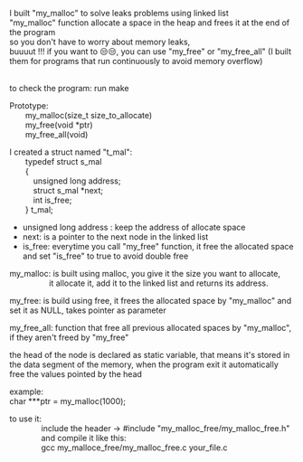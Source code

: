 
I built "my_malloc" to solve leaks problems using linked list\
"my_malloc" function allocate a space in the heap and frees it at the end of the program\
so you don't have to worry about memory leaks,\
buuuut !!! if you want to 😒😒, you can use "my_free" or "my_free_all" (I built them for programs that run continuously to avoid memory overflow)

\
to check the program:
	run make

Prototype: \
&emsp;&emsp;my_malloc(size_t size_to_allocate) \
&emsp;&emsp;my_free(void *ptr) \
&emsp;&emsp;my_free_all(void)

I created a struct named "t_mal": \
    &emsp;&emsp;typedef struct s_mal\
    &emsp;&emsp;{\
	    &emsp;&emsp;&emsp;unsigned long address;\
	    &emsp;&emsp;&emsp;struct s_mal *next;\
	    &emsp;&emsp;&emsp;int is_free;\
    &emsp;&emsp;} t_mal;

- unsigned long address : keep the address of allocate space
- next: is a pointer to the next node in the linked list
- is_free: everytime you call "my_free" function, it free the allocated space and set "is_free" to true to avoid double free


my_malloc: is built using malloc, you give it the size you want to allocate, \
&emsp;&emsp;&emsp;&emsp;&emsp;it allocate it, add it to the linked list and returns its address.

my_free:   is build using free, it frees the allocated space by "my_malloc" and set it as NULL, takes pointer as parameter

my_free_all: function that free all previous allocated spaces by "my_malloc", if they aren't freed by "my_free"

the head of the node is declared as static variable, that means it's stored in the data segment of the memory,
when the program exit it automatically free the values pointed by the head

example:    
    char ***ptr = my_malloc(1000);


to use it: \
&emsp;&emsp;&emsp;&emsp;include the header -> #include "my_malloc_free/my_malloc_free.h" \
&emsp;&emsp;&emsp;&emsp;and compile it like this: \
&emsp;&emsp;&emsp;&emsp;gcc my_malloce_free/my_malloc_free.c your_file.c

